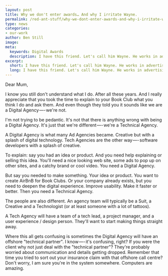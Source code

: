 ```yaml
---
layout: post
title: Why we don't enter awards… And why I irritate Wayne.
permalink: /red-ant-stuff/why-we-dont-enter-awards-and-why-i-irritate-wayne/
type: news
categories:
- our-work
author: Ben Still
image:
meta:
  keywords: Digital Awards
  description: I have this friend. Let's call him Wayne. He works in advertising.
excerpt:
  short: I have this friend. Let's call him Wayne. He works in advertising.
  long: I have this friend. Let's call him Wayne. He works in advertising. I don't think I'm being unkind if I were to describe him as being a bit preoccupied with status. Obsessed would be more accurate.
---
```


Dear Mum,

I know you still don't understand what I do. After all these years.
And
I really appreciate that you took the time to explain to your Book
Club
what you think I do and ask them. And even though they told you it
sounds like we are a Digital Agency —- we're not.

I'm not trying to be pedantic. It's not that there is anything wrong
with being a Digital Agency. It's just that we're different —- we're a
Technical Agency.

A Digital Agency is what many Ad Agencies became. Creative but with a
splash of digital technology. Tech Agencies are the other
way —- software developers with a splash of creative.

To explain: say you had an idea or product. And you need help
explaining
or selling this idea. You'll need a nice looking web site, some ads to
pop up on other sites, and a catchy brand or cool video. You need a
Digital Agency.

But say you needed to make something. Your idea or product. You want
to
create AirBnB for Book Clubs. Or your company already exists, but you
need to deepen the digital experience. Improve usability. Make it
faster
or better. Then you need a Technical Agency.

The people are also different. An agency team will typically be a
Suit,
a Creative and a Technologist (or at least someone with a lot of
tattoos).

A Tech Agency will have a team of a tech lead, a project manager, and
a
user experience / design person. They'll want to start making things
straight away.

Where this all gets confusing is sometimes the Digital Agency will
have
an offshore "technical partner". I know —- it's confusing, right? If
you were the client why not just deal with the "technical partner"?
They're probably worried about communication and details getting
dropped. Remember that time you tried to sort out your insurance claim
with that offshore call centre? Don't worry, I am sure you're in the
system somewhere. Computers are amazing.

